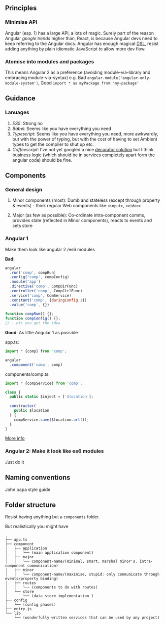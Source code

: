 
## Principles

### Minimise API

Angular (esp. 1) has a large API, a lots of magic. Surely part of the reason Angular _google trends_ higher than, React, is because Angular devs need to keep referring to the Angular docs. Angular has enough magical [DSL](https://www.google.co.uk/#q=Domain+specific+language+DSL+pattern+angular), resist adding anything by plain idiomatic JavaScript to allow more dev flow.

### Atomise into modules and packages

This means Angular 2 as a preference (avoiding module-via-library and embracing module-via-syntax) 
e.g. Bad `angular.module('angular-only-module-system')`, Good `import * as myPackage from 'my-package'`



## Guidance

### Lanuages


1. *ES5*: Strong no
1. *Babel*: Seems like you have everything you need
1. *Typescript*: Seems like you have everything you need, more awkwardly, but with the power of typing, but with the cost of having to set Ambient types to get the compiler to shut up etc.
1. *Coffeescript*: I've not yet googled a nice [decorator solution](https://github.com/rstuven/es-decorate) but I think business logic (which should be in services completely apart form the angular code) should be fine.

## Components 

### General design

1. Minor components (most): Dumb and stateless (except through property & events) - think regular Web components like `<input>`, `<video>`

2. Major (as few as possible): Co-ordinate intra-component comms, provides state (reflected in Minor components), reacts to events and sets store

### Angular 1

Make them look like angular 2 /es6 modules

**Bad:**

```javascript
angular
  .run('comp', compRun)
  .config('comp', compConfig)
  .module('app')
  .directive('comp', CompDirFunc)
  .controller('comp', CompCtrlFunc)
  .service('comp', ComService)
  .constant('comp', {duringConfig:1})
  .value('comp', {})
  
function compRum() {};
function compConfig() {};
// ..etc you get the idea

```

**Good**: As little Angular 1 as possible

app.ts:

```javascript
import * {comp} from 'comp';

angular
  .component('comp', comp)
```

components/comp.ts:

```javascript
import * {compService} from 'comp';

class {
  public static $inject = ['$location'];
  
  constructor(
    public $location
  ) {
    compService.save($location.url());
  }
}
```

[More info](http://toddmotto.com/exploring-the-angular-1-5-component-method/)

### Angular 2: Make it look like es6 modules

Just do it

## Naming conventions

John papa style guide

## Folder structure

Resist having anything but a `components` folder.

But realistically you might have

```
.
├── app.ts
├── component
│   ├── application
│   │   └── (main application component)
│   ├── major
│   │   └── component-name/(minimal, smart, marshal minor's, intra-component communication)
│   ├── minor
│   │   └── component-name/(maximise, stupid: only communicate through events/property binding)
│   ├── routes
│   │   └── (components to do with routes)
│   └── store
│       └── (data store implementation )
├── config
│   └── (config phases)
├── entry.js
└── lib
    └── (wonderfully written services that can be used by any project)
```
